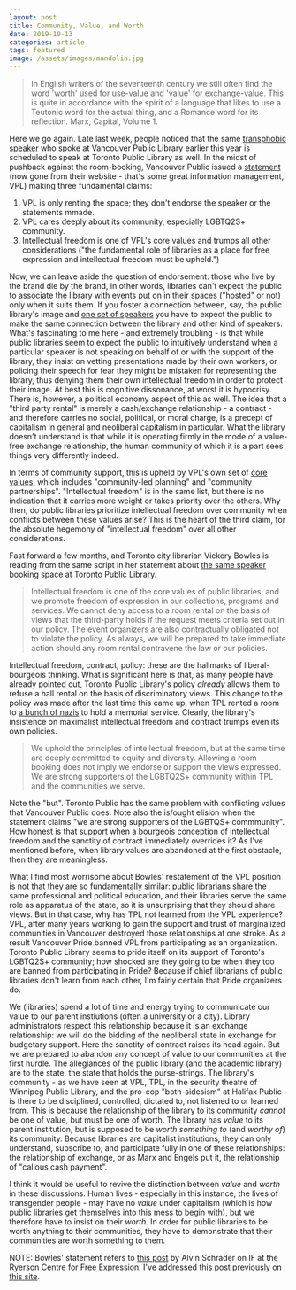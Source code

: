 ```yaml
---
layout: post
title: Community, Value, and Worth
date: 2019-10-13
categories: article
tags: featured
image: /assets/images/mandolin.jpg
---
```


>In English writers of the seventeenth century we still often find the
>word 'worth' used for use-value and 'value' for exchange-value. This is
>quite in accordance with the spirit of a language that likes to use a
>Teutonic word for the actual thing, and a Romance word for its
>reflection. Marx, Capital, Volume 1.

Here we go again. Late last week, people noticed that the same
[transphobic speaker](https://globalnews.ca/news/4717899/vpl-meghan-murphy/) who spoke at Vancouver Public Library earlier this year is scheduled to speak at Toronto Public Library as well. In the midst of pushback against the room-booking, Vancouver Public issued a [statement](/assets/images/vpl-statement.png) (now gone from their website - that's some great information management, VPL) making three fundamental claims:

1. VPL is only renting the space; they don't endorse the speaker or the
   statements mmade.
2. VPL cares deeply about its community, especially LGBTQ2S+ community.
3. Intellectual freedom is one of VPL's core values and trumps all other
   considerations ("the fundamental role of libraries as a place for
free expression and intellectual freedom must be upheld.")

Now, we can leave aside the question of endorsement: those who live by
the brand die by the brand, in other words, libraries can't expect the
public to associate the library with events put on in their spaces
("hosted" or not) only when it suits them. If you foster a connection
between, say, the public library's image and [one set of
speakers](https://www.epl.ca/speaker-series/) you have to expect the
public to make the same connection between the library and other kind of
speakers. What's fascinating to me here - and extremely troubling - is
that while public libraries seem to expect the public to intuitively
understand when a particular speaker is not speaking on behalf of or
with the support of the library, they insist on vetting presentations
made by their own workers, or policing their speech for fear they might
be mistaken for representing the library, thus denying them their own intellectual freedom
in order to protect their image. At best this is cognitive dissonance,
at worst it is hypocrisy. There is, however, a political economy aspect
of this as well. The idea that a "third party rental" is merely a
cash/exchange relationship - a contract - and therefore carries no
social, political, or moral charge, is a precept of capitalism in
general and neoliberal capitalism in particular. What the library
doesn't understand is that while it is operating firmly in the mode
of a value-free exchange relationship, the human community of which
it is a part sees things very differently indeed.

In terms of community support, this is upheld by VPL's own set of [core
values](https://www.vpl.ca/about), which includes "community-led
planning" and "community partnerships". "Intellectual freedom" is in the
same list, but there is no indication that it carries more weight or
takes priority over the others. Why then, do public libraries prioritize
intellectual freedom over community when conflicts between these values
arise? This is the heart of the third claim, for the absolute hegemony
of "intellectual freedom" over all other considerations.

Fast forward a few months, and Toronto city librarian
Vickery Bowles is reading from the same script in her statement about
[the same
speaker](https://torontopubliclibrary.typepad.com/news_releases/2019/10/statement-from-city-librarian-on-room-rental-event.html)
booking space at Toronto Public Library. 

>Intellectual freedom is one of the core values of public libraries, and we promote freedom of expression in our collections, programs and services. We cannot deny access to a room rental on the basis of views that the third-party holds if the request meets criteria set out in our policy. The event organizers are also contractually obligated not to violate the policy. As always, we will be prepared to take immediate action should any room rental contravene the law or our policies. 

Intellectual freedom, contract, policy: these are the hallmarks of
liberal-bourgeois thinking. What is significant here is that, as many
people have already pointed out, Toronto Public Library's policy
*already* allows them to refuse a hall rental on the basis of
discriminatory views. This change to the policy was made after the last
time this came up, when TPL rented a room to [a bunch of
nazis](https://www.ctvnews.ca/canada/toronto-library-board-revising-room-booking-policy-after-controversial-memorial-1.3717385)
to hold a memorial service. Clearly, the library's insistence on
maximalist intellectual freedom and contract trumps even its own policies.

>We uphold the principles of intellectual freedom, but at the same time are deeply committed to equity and diversity. Allowing a room booking does not imply we endorse or support the views expressed. We are strong supporters of the LGBTQ2S+ community within TPL and the communities we serve.

Note the "but". Toronto Public has the same problem with conflicting
values that Vancouver Public does. Note also the is/ought elision when
the statement claims "we are strong supporters of the LGBTQS+
commmunity". How honest is that support when a bourgeois conception of
intellectual freedom and the sanctity of contract immediately overrides
it? As I've mentioned before, when library values are abandoned at the
first obstacle, then they are meaningless.

What I find most worrisome about Bowles' restatement of the VPL position
is not that they are so fundamentally similar: public librarians share
the same professional and political education, and their libraries serve
the same role as apparatus of the state, so it is unsurprising that they
should share views. But in that case, why has TPL not learned from the
VPL experience? VPL, after many years working to gain the support and
trust of marginalized communities in Vancouver destroyed those
relationships at one stroke. As a result Vancouver Pride banned VPL from
participating as an organization. Toronto Public Library seems to pride
itself on its support of Toronto's LGBTQ2S+ community; how shocked are
they going to be when they too are banned from participating in Pride?
Because if chief librarians of public libraries don't learn from each
other, I'm fairly certain that Pride organizers do.

We (libraries) spend a lot of time and energy trying to communicate our
value to our parent instiutions (often a university or a city). Library
administrators respect this relationship because it is an exchange
relationship: we will do the bidding of the neoliberal state in exchange
for budgetary support. Here the sanctity of contract raises its head
again. But we are prepared to abandon any concept of value to our
communities at the first hurdle. The allegiances of the public library
(and the academic library) are to the state, the state that holds the
purse-strings. The library's community - as we have seen at VPL, TPL, in
the security theatre of Winnipeg Public Library, and the pro-cop
"both-sidesism" at Halifax Public - is there to be disciplined,
controlled, dictated to, not
listened to or learned from. This is because the relationship of the
library to its community *cannot* be one of value, but must be one of worth. The
library has *value* to its parent institution, but is supposed to be
*worth something to* (and *worthy of*) its community. Because libraries are
capitalist institutions, they can only understand, subscribe to, and
participate fully in one of these relationships: the relationship of
exchange, or as Marx and Engels put it, the relationship of "callous
cash payment".

I think it would be useful to revive the distinction between *value* and
*worth* in these discussions. Human lives - especially in this instance,
the lives of transgender people - may have no *value* under capitalism
(which is how public libraries get themselves into this mess to begin
with),
but we therefore have to insist on their *worth*. In order for public
libraries to be worth anything to their communities, they have to
demonstrate that their communities are worth something to them.

NOTE: Bowles' statement refers to [this
post](https://cfe.ryerson.ca/blog/2019/08/can-public-libraries-maintain-their-commitment-intellectual-freedom-face-outrage-over)
by Alvin Schrader on IF at the Ryerson Centre for Free Expression. I've
addressed this post previously on [this
site](https://redlibrarian.github.io/article/2019/08/16/constituent-power-and-intellectual-freedom.html).
